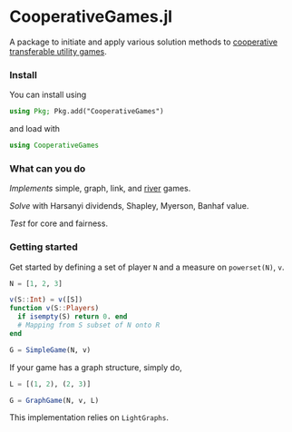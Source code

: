 # CooperativeGames.jl

A package to initiate and apply various solution methods to [cooperative transferable utility games](https://en.wikipedia.org/wiki/Cooperative_game_theory).

### Install

You can install using

```julia
using Pkg; Pkg.add("CooperativeGames")
```

and load with

```julia
using CooperativeGames
```


### What can you do

*Implements* simple, graph, link, and [river](https://agupubs.onlinelibrary.wiley.com/doi/abs/10.1029/WR005i004p00749) games. 

*Solve* with Harsanyi dividends, Shapley, Myerson, Banhaf value. 

*Test* for core and fairness.

### Getting started

Get started by defining a set of player `N` and a measure on `powerset(N)`, `v`.

```julia
N = [1, 2, 3] 

v(S::Int) = v([S])
function v(S::Players)
  if isempty(S) return 0. end
  # Mapping from S subset of N onto R
end

G = SimpleGame(N, v)
```

If your game has a graph structure, simply do,

```julia
L = [(1, 2), (2, 3)]

G = GraphGame(N, v, L)
```

This implementation relies on `LightGraphs`.
